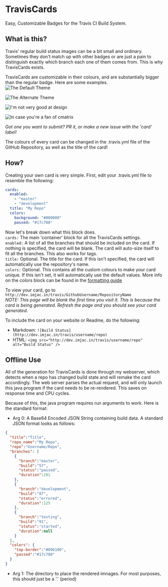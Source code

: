 # TravisCards
Easy, Customizable Badges for the Travis CI Build System.  

## What is this?  
Travis' regular build status images can be a bit small and ordinary. Sometimes they don't match up with other badges or are just a pain to distinguish exactly which branch each one of them comes from. This is why TravisCards exists.  

TravisCards are customizable in their colours, and are substantially bigger than the regular badge. Here are some examples.  
![The Default Theme](https://raw.githubusercontent.com/JacisNonsense/TravisCards/master/samples/default.png)  


![The Alternate Theme](https://raw.githubusercontent.com/JacisNonsense/TravisCards/master/samples/alternate.png)  

![I'm not very good at design](https://raw.githubusercontent.com/JacisNonsense/TravisCards/master/samples/light.png)  

![In case you're a fan of cmatrix](https://raw.githubusercontent.com/JacisNonsense/TravisCards/master/samples/h4x0r.png)  

*Got one you want to submit? PR it, or make a new issue with the 'card' label!*  

The colours of every card can be changed in the .travis.yml file of the GitHub Repository, as well as the title of the card!  

## How?
Creating your own card is very simple. First, edit your .travis.yml file to resemble the following:  
```yaml
cards:
  enabled:
    - "master"
    - "development"
  title: "My Repo"
  colors:
    background: "#000000"
    passed: "#17c700"
```  

Now let's break down what this block does.  
``` cards: ```  The main 'container' block for all the TravisCards settings.  
``` enabled: ```  A list of all the branches that should be included on the card. If nothing is specified, the card will be blank. The card will auto-size itself to fit all the branches. This also works for tags.  
``` title: ```  Optional. The title for the card. If this isn't specified, the card will automatically use the repository's name.  
``` colors: ``` Optional. This contains all the custom colours to make your card unique. If this isn't set, it will automatically use the default values. More info on the colors block can be found in the [formatting guide]()  

To view your card, go to ``` http://dev.imjac.in/travis/GithubUsername/RepositoryName ```  
*NOTE: This page will be blank the first time you visit it. This is because the card is being generated. Refresh the page and you should see your card generated.*  

To include the card on your website or Readme, do the following:  
- Markdown: ``` ![Build Status](http://dev.imjac.in/travis/username/repo) ```
- HTML: ``` <img src="http://dev.imjac.in/travis/username/repo" alt="Build Status" /> ```  

## Offline Use
All of the generation for TravisCards is done through my webserver, which detects when a repo has changed build state and will remake the card accordingly. The web server parses the actual request, and will only launch this java program if the card needs to be re-rendered. This saves on response time and CPU cycles.  

Because of this, the java program requires run arguments to work. Here is the standard format:  
- Arg 0: A Base64 Encoded JSON String containing build data. A standard JSON format looks as follows:  
```json
{
  "title":"Title",
  "repo_name":"My Repo",
  "repo":"Username/Repo",
  "branches": [
    {
      "branch":"master",
      "build":"57",
      "status":"passed",
      "duration":281
    },
    {
      "branch":"development",
      "build":"87",
      "status":"errored",
      "duration":125
    },
    {
      "branch":"testing",
      "build":"91",
      "status":"started",
      "duration":null
    }
  ],
  "colors": {
    "top-border":"#096100",
    "passed":"#17c700"
  }
}
```  
- Arg 1: The directory to place the rendered imnages. For most purposes, this should just be a '.' (period)
